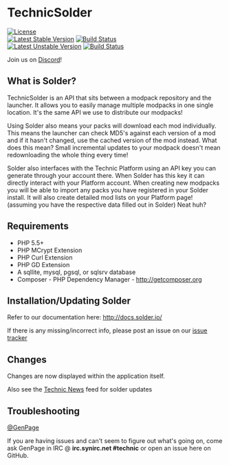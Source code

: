 TechnicSolder
=============

[![License](https://poser.pugx.org/solder/solder/license.svg)](https://packagist.org/packages/solder/solder)   
[![Latest Stable Version](https://poser.pugx.org/solder/solder/v/stable.svg)](https://packagist.org/packages/solder/solder) [![Build Status](https://travis-ci.org/TechnicPack/TechnicSolder.svg?branch=master)](https://travis-ci.org/TechnicPack/TechnicSolder)   
[![Latest Unstable Version](https://poser.pugx.org/solder/solder/v/unstable.svg)](https://packagist.org/packages/solder/solder) [![Build Status](https://travis-ci.org/TechnicPack/TechnicSolder.svg?branch=dev)](https://travis-ci.org/TechnicPack/TechnicSolder)   

Join us on [Discord](https://discord.gg/0Ehm7p0AD3PdYLT1)!

What is Solder?
--------------

TechnicSolder is an API that sits between a modpack repository and the launcher. It allows you to easily manage multiple modpacks in one single location. It's the same API we use to distribute our modpacks!

Using Solder also means your packs will download each mod individually. This means the launcher can check MD5's against each version of a mod and if it hasn't changed, use the cached version of the mod instead. What does this mean? Small incremental updates to your modpack doesn't mean redownloading the whole thing every time!

Solder also interfaces with the Technic Platform using an API key you can generate through your account there. When Solder has this key it can directly interact with your Platform account. When creating new modpacks you will be able to import any packs you have registered in your Solder install. It will also create detailed mod lists on your Platform page! (assuming you have the respective data filled out in Solder) Neat huh?

Requirements
-------------

* PHP 5.5+
* PHP MCrypt Extension
* PHP Curl Extension
* PHP GD Extension
* A sqllite, mysql, pgsql, or sqlsrv database
* Composer - PHP Dependency Manager - http://getcomposer.org

Installation/Updating Solder
-------------

Refer to our documentation here: http://docs.solder.io/

If there is any missing/incorrect info, please post an issue on our [issue tracker](https://github.com/TechnicPack/TechnicSolder/issues)

Changes
---------------

Changes are now displayed within the application itself.

Also see the [Technic News](http://www.technicpack.net/article/category/10) feed for solder updates


Troubleshooting
---------------

[@GenPage](http://twitter.com/gen_page)

If you are having issues and can't seem to figure out what's going on, come ask GenPage in IRC @ **irc.synirc.net #technic** or open an issue here on GitHub.
